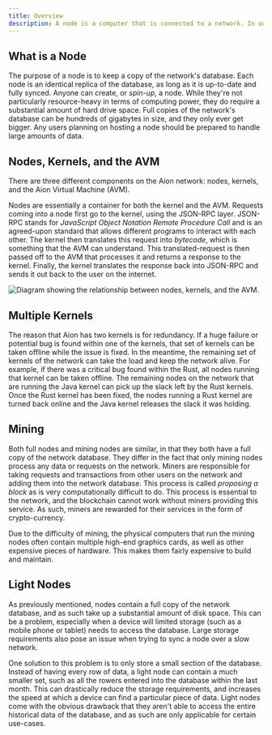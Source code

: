 ```yaml
---
title: Overview
description: A node is a computer that is connected to a network. In our case, each node is running the Aion kernel. Each node talks to other nodes on the network to do things like run applications, or confirm transactions. Unlike other networks, we have implemented the Aion virtual machine (AVM) on both the Java and Rust kernels. Operationally both these kernels function the same way and react identically when queried by the network. The purpose of having two kernels is for redundancy. If one of the kernels is compromised, the other kernel is able to take the weight and keep the network alive.
---
```


## What is a Node

The purpose of a node is to keep a copy of the network's database. Each node is an identical replica of the database, as long as it is up-to-date and fully synced. Anyone can create, or _spin-up_, a node. While they're not particularly resource-heavy in terms of computing power, they do require a substantial amount of hard drive space. Full copies of the network's database can be hundreds of gigabytes in size, and they only ever get bigger. Any users planning on hosting a node should be prepared to handle large amounts of data.

## Nodes, Kernels, and the AVM

There are three different components on the Aion network: nodes, kernels, and the Aion Virtual Machine (AVM).

Nodes are essentially a container for both the kernel and the AVM. Requests coming into a node first go to the kernel, using the JSON-RPC layer. JSON-RPC stands for _JavaScript Object Notation Remote Procedure Call_ and is an agreed-upon standard that allows different programs to interact with each other. The kernel then translates this request into _bytecode_, which is something that the AVM can understand. This translated-request is then passed off to the AVM that processes it and returns a response to the kernel. Finally, the kernel translates the response back into JSON-RPC and sends it out back to the user on the internet.

![Diagram showing the relationship between nodes, kernels, and the AVM.](/developers/nodes/images/node-kernel-avm.png)

## Multiple Kernels

The reason that Aion has two kernels is for redundancy. If a huge failure or potential bug is found within one of the kernels, that set of kernels can be taken offline while the issue is fixed. In the meantime, the remaining set of kernels of the network can take the load and keep the network alive. For example, if there was a critical bug found within the Rust, all nodes running that kernel can be taken offline. The remaining nodes on the network that are running the Java kernel can pick up the slack left by the Rust kernels. Once the Rust kernel has been fixed, the nodes running a Rust kernel are turned back online and the Java kernel releases the slack it was holding.

## Mining

Both full nodes and mining nodes are similar, in that they both have a full copy of the network database. They differ in the fact that only mining nodes process any data or requests on the network. Miners are responsible for taking requests and transactions from other users on the network and adding them into the network database. This process is called _proposing a block_ as is very computationally difficult to do. This process is essential to the network, and the blockchain cannot work without miners providing this service. As such, miners are rewarded for their services in the form of crypto-currency.

Due to the difficulty of mining, the physical computers that run the mining nodes often contain multiple high-end graphics cards, as well as other expensive pieces of hardware. This makes them fairly expensive to build and maintain.

## Light Nodes

As previously mentioned, nodes contain a full copy of the network database, and as such take up a substantial amount of disk space. This can be a problem, especially when a device will limited storage (such as a mobile phone or tablet) needs to access the database. Large storage requirements also pose an issue when trying to sync a node over a slow network.

One solution to this problem is to only store a small section of the database. Instead of having every row of data, a light node can contain a much smaller set, such as all the rowers entered into the database within the last month. This can drastically reduce the storage requirements, and increases the speed at which a device can find a particular piece of data. Light nodes come with the obvious drawback that they aren't able to access the entire historical data of the database, and as such are only applicable for certain use-cases.
